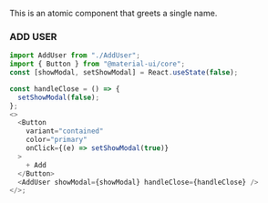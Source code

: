 This is an atomic component that greets a single name.

### ADD USER

```js
import AddUser from "./AddUser";
import { Button } from "@material-ui/core";
const [showModal, setShowModal] = React.useState(false);

const handleClose = () => {
  setShowModal(false);
};
<>
  <Button
    variant="contained"
    color="primary"
    onClick={(e) => setShowModal(true)}
  >
    + Add
  </Button>
  <AddUser showModal={showModal} handleClose={handleClose} />
</>;
```

